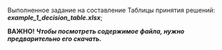 Выполненное задание на составление Таблицы принятия решений: ***example_1_decision_table.xlsx***;

**ВАЖНО!** ***Чтобы посмотреть содержимое файла, нужно предварительно его скачать.***